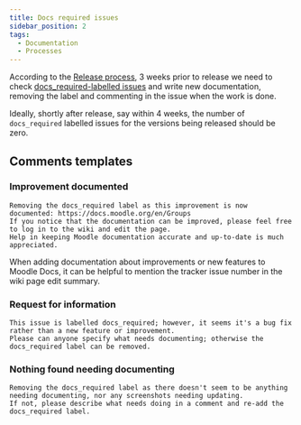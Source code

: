```yaml
---
title: Docs required issues
sidebar_position: 2
tags:
  - Documentation
  - Processes
---
```


According to the [Release process](/general/development/process/release#3-weeks-prior), 3 weeks prior to release we need to check [docs_required-labelled issues](https://tracker.moodle.org/issues/?jql=labels%20%3D%20docs_required%20AND%20status%20%3D%20Closed) and write new documentation, removing the label and commenting in the issue when the work is done.

Ideally, shortly after release, say within 4 weeks, the number of `docs_required` labelled issues for the versions being released should be zero.

## Comments templates

### Improvement documented

 ```
Removing the docs_required label as this improvement is now documented: https://docs.moodle.org/en/Groups
If you notice that the documentation can be improved, please feel free to log in to the wiki and edit the page.
Help in keeping Moodle documentation accurate and up-to-date is much appreciated.
```

When adding documentation about improvements or new features to Moodle Docs, it can be helpful to mention the tracker issue number in the wiki page edit summary.

### Request for information

```
This issue is labelled docs_required; however, it seems it's a bug fix rather than a new feature or improvement.
Please can anyone specify what needs documenting; otherwise the docs_required label can be removed.
```

### Nothing found needing documenting

```
Removing the docs_required label as there doesn't seem to be anything needing documenting, nor any screenshots needing updating.
If not, please describe what needs doing in a comment and re-add the docs_required label.
```

